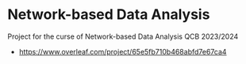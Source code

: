 # Network-based Data Analysis
Project for the curse of Network-based Data Analysis QCB 2023/2024


- https://www.overleaf.com/project/65e5fb710b468abfd7e67ca4
